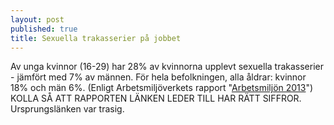 ```yaml
---
layout: post
published: true
title: Sexuella trakasserier på jobbet
---
```




Av unga kvinnor (16-29) har 28% av kvinnorna upplevt sexuella trakasserier - jämfört med 7% av männen. För hela befolkningen, alla åldrar: kvinnor 18% och män 6%. (Enligt Arbetsmiljöverkets rapport "[Arbetsmiljön 2013](https://www.av.se/globalassets/filer/statistik/arbetsmiljostatistik-arbetsmiljon-2013-rapport-2014-03.pdf)") KOLLA SÅ ATT RAPPORTEN LÄNKEN LEDER TILL HAR RÄTT SIFFROR. Ursprungslänken var trasig.
